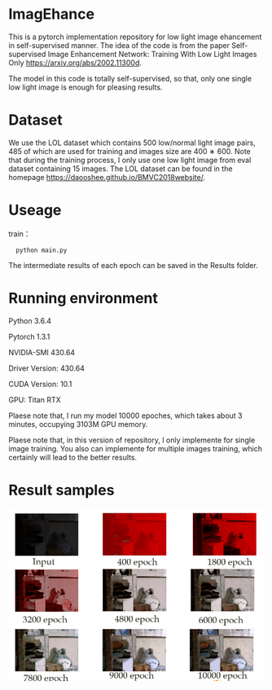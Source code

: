 # ImagEhance
This is a pytorch implementation repository for low light image ehancement in self-supervised manner. The idea of the code is from the paper
Self-supervised Image Enhancement Network: Training With Low Light Images Only https://arxiv.org/abs/2002.11300d.

The model in this code is totally self-supervised, so that, only one single low light image is enough for pleasing results. 

# Dataset

We use the LOL dataset which contains 500 low/normal light image pairs, 485 of which are used for training and images size are 400 ∗ 600. 
Note that during the training process, I only use one low light image from eval dataset containing 15 images. The LOL dataset can be found in 
the homepage https://daooshee.github.io/BMVC2018website/.

# Useage
train：

      python main.py

The intermediate results of each epoch can be saved in the Results folder.  

# Running environment
Python 3.6.4

Pytorch 1.3.1

NVIDIA-SMI 430.64 

Driver Version: 430.64  

CUDA Version: 10.1 

GPU: Titan RTX

Plaese note that, I run my model 10000 epoches, which takes about 3 minutes, occupying 3103M GPU memory.

Plaese note that, in this version of repository, I only implemente for single image training. You also can implemente for 
multiple images training, which certainly will lead to the better results.

# Result samples

![visual result](/example.png) 
